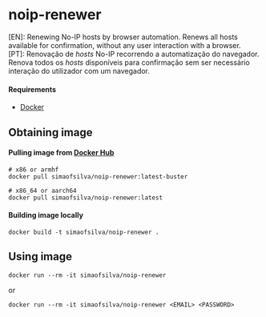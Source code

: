 # noip-renewer
[EN]: Renewing No-IP hosts by browser automation. Renews all hosts available for confirmation, without any user interaction with a browser. <br/>
[PT]: Renovação de <i>hosts</i> No-IP recorrendo a automatização do navegador. Renova todos os <i>hosts</i> disponíveis para confirmação sem ser necessário interação do utilizador com um navegador.

#### Requirements
- [Docker](https://www.docker.com/)

## Obtaining image

#### Pulling image from [Docker Hub](https://hub.docker.com/r/simaofsilva/noip-renewer/tags) 
```shell script
# x86 or armhf
docker pull simaofsilva/noip-renewer:latest-buster

# x86_64 or aarch64
docker pull simaofsilva/noip-renewer:latest
```

#### Building image locally
```shell script
docker build -t simaofsilva/noip-renewer .
```

## Using image
```shell script
docker run --rm -it simaofsilva/noip-renewer
```
or
```shell script
docker run --rm -it simaofsilva/noip-renewer <EMAIL> <PASSWORD>
```